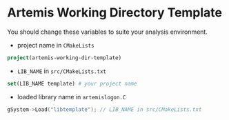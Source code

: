 
# Artemis Working Directory Template

You should change these variables to suite your analysis environment.

- project name in `CMakeLists`
```cmake
project(artemis-working-dir-template)
```
- `LIB_NAME` in `src/CMakeLists.txt`
```cmake
set(LIB_NAME template) # your project name
```
- loaded library name in `artemislogon.C`
```cpp
gSystem->Load("libtemplate"); // LIB_NAME in src/CMakeLists.txt
```

